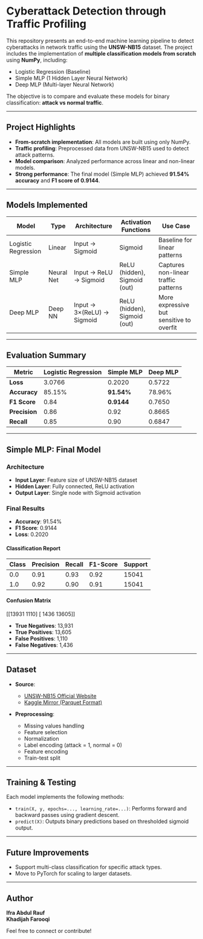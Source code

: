 # Cyberattack Detection through Traffic Profiling

This repository presents an end-to-end machine learning pipeline to detect cyberattacks in network traffic using the **UNSW-NB15** dataset. The project includes the implementation of **multiple classification models from scratch** using **NumPy**, including:

- Logistic Regression (Baseline)
- Simple MLP (1 Hidden Layer Neural Network)
- Deep MLP (Multi-layer Neural Network)

The objective is to compare and evaluate these models for binary classification: **attack vs normal traffic**.

---

##  Project Highlights

- **From-scratch implementation**: All models are built using only NumPy.
- **Traffic profiling**: Preprocessed data from UNSW-NB15 used to detect attack patterns.
- **Model comparison**: Analyzed performance across linear and non-linear models.
- **Strong performance**: The final model (Simple MLP) achieved **91.54% accuracy** and **F1 score of 0.9144**.

---

##  Models Implemented

| Model               | Type        | Architecture                  | Activation Functions         | Use Case                                  |
|---------------------|-------------|-------------------------------|------------------------------|--------------------------------------------|
| Logistic Regression | Linear      | Input → Sigmoid               | Sigmoid                      | Baseline for linear patterns               |
| Simple MLP          | Neural Net  | Input → ReLU → Sigmoid        | ReLU (hidden), Sigmoid (out) | Captures non-linear traffic patterns       |
| Deep MLP            | Deep NN     | Input → 3×(ReLU) → Sigmoid    | ReLU (hidden), Sigmoid (out) | More expressive but sensitive to overfit   |

---

##  Evaluation Summary

| Metric         | Logistic Regression | Simple MLP        | Deep MLP          |
|----------------|---------------------|-------------------|-------------------|
| **Loss**       | 3.0766              | 0.2020            | 0.5722            |
| **Accuracy**   | 85.15%              | **91.54%**        | 78.96%            |
| **F1 Score**   | 0.84                | **0.9144**        | 0.7650            |
| **Precision**  | 0.86                | 0.92              | 0.8665            |
| **Recall**     | 0.85                | 0.90              | 0.6847            |

---

##  Simple MLP: Final Model

###  Architecture

- **Input Layer**: Feature size of UNSW-NB15 dataset
- **Hidden Layer**: Fully connected, ReLU activation
- **Output Layer**: Single node with Sigmoid activation

###  Final Results

- **Accuracy**: 91.54%
- **F1 Score**: 0.9144
- **Loss**: 0.2020

####  Classification Report

| Class | Precision | Recall | F1-Score | Support |
|-------|-----------|--------|----------|---------|
| 0.0   | 0.91      | 0.93   | 0.92     | 15041   |
| 1.0   | 0.92      | 0.90   | 0.91     | 15041   |

####  Confusion Matrix
[[13931 1110]
[ 1436 13605]]

- **True Negatives**: 13,931
- **True Positives**: 13,605
- **False Positives**: 1,110
- **False Negatives**: 1,436


---

##  Dataset

- **Source**: 
  - [UNSW-NB15 Official Website](https://research.unsw.edu.au/projects/unsw-nb15-dataset)  
  - [Kaggle Mirror (Parquet Format)](https://www.kaggle.com/datasets/dhoogla/unswnb15?select=UNSW_NB15_testing-set.parquet)

- **Preprocessing**:
  - Missing values handling
  - Feature selection
  - Normalization
  - Label encoding (attack = 1, normal = 0)
  - Feature encoding
  - Train-test split

---

##  Training & Testing

Each model implements the following methods:

- `train(X, y, epochs=..., learning_rate=...)`: Performs forward and backward passes using gradient descent.
- `predict(X)`: Outputs binary predictions based on thresholded sigmoid output.

---

##  Future Improvements

- Support multi-class classification for specific attack types. 
- Move to PyTorch for scaling to larger datasets.

---

##  Author

**Ifra Abdul Rauf**  
**Khadijah Farooqi**    

Feel free to connect or contribute!